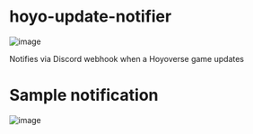 # hoyo-update-notifier
 ![image](https://github.com/seriaati/hoyo-update-notifier/assets/61446626/aa8c624b-70b4-497f-96b9-98d20c18c54a)

 Notifies via Discord webhook when a Hoyoverse game updates

# Sample notification
![image](https://github.com/seriaati/hoyo-update-notifier/assets/61446626/0f22eadc-2477-4159-b265-732aa0f13ad8)
